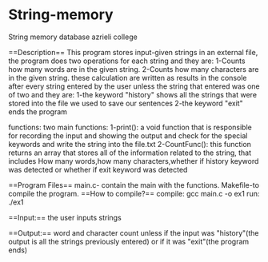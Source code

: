 # String-memory
String memory database
azrieli college


==Description==
This program stores input-given strings in an external file, the program does two operations for each string and they are:
1-Counts how many words are in the given string.
2-Counts how many characters are in the given string. 
these calculation are written as results in the console after every string entered by the user unless the string that entered was one of two and they are:
1-the keyword "history" shows all the strings that were stored into the file we used to save our sentences
2-the keyword "exit" ends the program

functions:
two main functions:
1-print(): a void function that is responsible for recording the input and showing the output and check for the special keywords and write the string into the file.txt
2-CountFunc(): this function returns an array that stores all of the information related to the string, that includes How many words,how many characters,whether if history keyword was detected or whether if exit keyword was detected

==Program Files==
main.c- contain the main with the functions.
Makefile-to compile the program.
==How to compile?==
compile: gcc main.c -o ex1
run: ./ex1

==Input:==
the user inputs strings

==Output:==
word and character count unless if the input was "history"(the output is all the strings previously entered) or if it was "exit"(the program ends)
